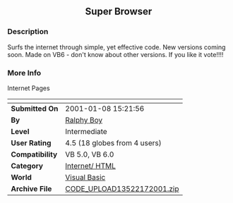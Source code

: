 ﻿<div align="center">

## Super Browser


</div>

### Description

Surfs the internet through simple, yet effective code. New versions coming soon. Made on VB6 - don't know about other versions. If you like it vote!!!!
 
### More Info
 
Internet Pages


<span>             |<span>
---                |---
**Submitted On**   |2001-01-08 15:21:56
**By**             |[Ralphy Boy](https://github.com/Planet-Source-Code/PSCIndex/blob/master/ByAuthor/ralphy-boy.md)
**Level**          |Intermediate
**User Rating**    |4.5 (18 globes from 4 users)
**Compatibility**  |VB 5\.0, VB 6\.0
**Category**       |[Internet/ HTML](https://github.com/Planet-Source-Code/PSCIndex/blob/master/ByCategory/internet-html__1-34.md)
**World**          |[Visual Basic](https://github.com/Planet-Source-Code/PSCIndex/blob/master/ByWorld/visual-basic.md)
**Archive File**   |[CODE\_UPLOAD13522172001\.zip](https://github.com/Planet-Source-Code/ralphy-boy-super-browser__1-14238/archive/master.zip)








